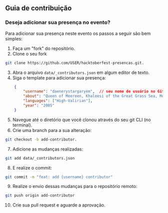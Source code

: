 ## Guia de contribuição

### Deseja adicionar sua presença no evento?

Para adicionar sua presença neste evento os passos a seguir são bem simples:

1. Faça um "fork" do repositório.
2. Clone o seu fork 

```bash
git clone https://github.com/USER/hacktoberfest-presencas.git.
```
3. Abra o arquivo `data/_contributors.json` em algum editor de texto.
4. Siga o template para adicionar sua presença:
```json
    {
        "username": "daenerystargaryem",  // seu nome de usuário no Github
        "about": "Queen of Meereen, Khaleesi of the Great Grass Sea, Mother of Dragons, The Unburnt, Breaker of Chains, Television, Queen of the Andals and the First Men, Protector of the Seven Kingdoms, Lady of Dragonstone",  // Uma frase curta sobre você
        "languages": ["High-Valirian"],
        "year": "2005"
    }
```
5. Navegue até o diretório que você clonou através do seu git CLI (no terminal).
6. Crie uma branch para a sua alteração: 
```bash
git checkout -b add-contributor.
```
7. Adicione as mudanças realizadas:
```bash
git add data/_contributors.json
```
8. E realize o commit:
```bash
git commit -m "feat: add {username} contributor"
```
9. Realize o envio dessas mudanças para o repositório remoto:
```bash
git push origin add-contributor
```
10. Crie sua pull request e aguarde a aprovação.
